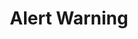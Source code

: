 ---
title: Alert Warning
category: Application
paid: false
isActive: true
ltr: {"vue":{"vueCss":[{"code":"<template>\n  <div class=\"alert-warning\">\n    <div class=\"alert-warning-container\">\n      <div class=\"alert-details\">\n        <div class=\"alert-icon\">\n          <svg xmlns=\"http://www.w3.org/2000/svg\" viewBox=\"0 0 20 20\" fill=\"currentColor\">\n            <path fillRule=\"evenodd\"\n              d=\"M8.257 3.099c.765-1.36 2.722-1.36 3.486 0l5.58 9.92c.75 1.334-.213 2.98-1.742 2.98H4.42c-1.53 0-2.493-1.646-1.743-2.98l5.58-9.92zM11 13a1 1 0 11-2 0 1 1 0 012 0zm-1-8a1 1 0 00-1 1v3a1 1 0 002 0V6a1 1 0 00-1-1z\"\n              clipRule=\"evenodd\" />\n          </svg>\n        </div>\n        <div class=\"details\">\n          <span class=\"lable\">\n            Warning\n          </span>\n          <p>\n            Manage your team members permissions from your <a class=\"link\" href=\"javascript:void(0)\">dashboard</a>\n          </p>\n        </div>\n      </div>\n    </div>\n  </div>\n</template>","label":"App.vue"},{"label":"style.css","code":".alert-warning {\n  margin: 3rem 1rem 0px 1rem;\n  padding: 0px 1rem 0px 1rem;\n  border-radius: 0.375rem;\n  background-color: #fffbeb;\n}\n@media (min-width: 768px) {\n  .alert-warning {\n    max-width: 42rem;\n    margin-left: auto;\n    margin-right: auto;\n  }\n}\n.alert-warning .alert-warning-container {\n  padding: 0.75rem 0px 0.75rem 0px;\n}\n.alert-warning .alert-warning-container .alert-details {\n  display: flex;\n}\n.alert-warning .alert-warning-container .alert-details .alert-icon svg {\n  width: 1.5rem;\n  height: 1.5rem;\n  color: #f59e0b;\n  border-radius: 50%;\n}\n.alert-warning .alert-warning-container .alert-details .details {\n  align-self: center;\n  margin-left: 0.75rem;\n}\n.alert-warning .alert-warning-container .alert-details .details .lable {\n  color: #d97706;\n  font-weight: 600;\n}\n.alert-warning .alert-warning-container .alert-details .details p {\n  margin-top: 0.25rem;\n  color: #d97706;\n}\n.alert-warning .alert-warning-container .alert-details .details p .link {\n  text-decoration: underline;\n}"}],"vueTail":[{"label":"App.vue","code":"<template>\n  <div class=\"mt-12 mx-4 px-4 rounded-md bg-amber-50 md:max-w-2xl md:mx-auto\">\n    <div class=\"py-3\">\n      <div class=\"flex\">\n        <div>\n          <svg xmlns=\"http://www.w3.org/2000/svg\" class=\"h-6 w-6 rounded-full text-amber-500\" viewBox=\"0 0 20 20\"\n            fill=\"currentColor\">\n            <path fillRule=\"evenodd\"\n              d=\"M8.257 3.099c.765-1.36 2.722-1.36 3.486 0l5.58 9.92c.75 1.334-.213 2.98-1.742 2.98H4.42c-1.53 0-2.493-1.646-1.743-2.98l5.58-9.92zM11 13a1 1 0 11-2 0 1 1 0 012 0zm-1-8a1 1 0 00-1 1v3a1 1 0 002 0V6a1 1 0 00-1-1z\"\n              clipRule=\"evenodd\" />\n          </svg>\n        </div>\n        <div class=\"self-center ml-3\">\n          <span class=\"text-amber-600 font-semibold\">\n            Warning\n          </span>\n          <p class=\"text-amber-600 mt-1\">\n            Manage your team members permissions from your <a class=\"underline\"\n              href=\"javascript:void(0)\">dashboard</a>\n          </p>\n        </div>\n      </div>\n    </div>\n  </div>\n</template>"}]},"preview":"function App() {\n  return /*#__PURE__*/React.createElement(\"div\", {\n    className: \"mt-12 mx-4 px-4 rounded-md bg-amber-50 md:max-w-2xl md:mx-auto md:px-8\"\n  }, /*#__PURE__*/React.createElement(\"div\", {\n    className: \"py-3\"\n  }, /*#__PURE__*/React.createElement(\"div\", {\n    className: \"flex\"\n  }, /*#__PURE__*/React.createElement(\"div\", null, /*#__PURE__*/React.createElement(\"svg\", {\n    xmlns: \"http://www.w3.org/2000/svg\",\n    className: \"h-6 w-6 rounded-full text-amber-500\",\n    viewBox: \"0 0 20 20\",\n    fill: \"currentColor\"\n  }, /*#__PURE__*/React.createElement(\"path\", {\n    fillRule: \"evenodd\",\n    d: \"M8.257 3.099c.765-1.36 2.722-1.36 3.486 0l5.58 9.92c.75 1.334-.213 2.98-1.742 2.98H4.42c-1.53 0-2.493-1.646-1.743-2.98l5.58-9.92zM11 13a1 1 0 11-2 0 1 1 0 012 0zm-1-8a1 1 0 00-1 1v3a1 1 0 002 0V6a1 1 0 00-1-1z\",\n    clipRule: \"evenodd\"\n  }))), /*#__PURE__*/React.createElement(\"div\", {\n    className: \"self-center ml-3\"\n  }, /*#__PURE__*/React.createElement(\"span\", {\n    className: \"text-amber-600 font-semibold\"\n  }, \"Warning\"), /*#__PURE__*/React.createElement(\"p\", {\n    className: \"text-amber-600 mt-1\"\n  }, \"Manage your team members permissions from your \", /*#__PURE__*/React.createElement(\"a\", {\n    className: \"underline\",\n    href: \"javascript:void(0)\"\n  }, \"dashboard\"))))));\n}","react":{"jsxTail":[{"code":"export default () => {\n    return (\n        <div className=\"mt-12 mx-4 px-4 rounded-md bg-amber-50 md:max-w-2xl md:mx-auto md:px-8\">\n            <div className=\"py-3\">\n                <div className=\"flex\">\n                    <div>\n                        <svg xmlns=\"http://www.w3.org/2000/svg\" className=\"h-6 w-6 rounded-full text-amber-500\" viewBox=\"0 0 20 20\" fill=\"currentColor\">\n                            <path fillRule=\"evenodd\" d=\"M8.257 3.099c.765-1.36 2.722-1.36 3.486 0l5.58 9.92c.75 1.334-.213 2.98-1.742 2.98H4.42c-1.53 0-2.493-1.646-1.743-2.98l5.58-9.92zM11 13a1 1 0 11-2 0 1 1 0 012 0zm-1-8a1 1 0 00-1 1v3a1 1 0 002 0V6a1 1 0 00-1-1z\" clipRule=\"evenodd\" />\n                        </svg>\n                    </div>\n                    <div className=\"self-center ml-3\">\n                        <span className=\"text-amber-600 font-semibold\">\n                            Warning\n                        </span>\n                        <p className=\"text-amber-600 mt-1\">\n                            Manage your team members permissions from your <a className=\"underline\" href=\"javascript:void(0)\">dashboard</a>\n                        </p>\n                    </div>\n                </div>\n            </div>\n        </div>\n    )\n}\n","label":"App.jsx"}],"jsxCss":[{"label":"App.jsx","code":"export default () => {\n    return (\n        <div className=\"alert-warning\">\n            <div className=\"alert-warning-container\">\n                <div className=\"alert-details\">\n                    <div className=\"alert-icon\">\n                        <svg xmlns=\"http://www.w3.org/2000/svg\" viewBox=\"0 0 20 20\" fill=\"currentColor\">\n                            <path fillRule=\"evenodd\" d=\"M8.257 3.099c.765-1.36 2.722-1.36 3.486 0l5.58 9.92c.75 1.334-.213 2.98-1.742 2.98H4.42c-1.53 0-2.493-1.646-1.743-2.98l5.58-9.92zM11 13a1 1 0 11-2 0 1 1 0 012 0zm-1-8a1 1 0 00-1 1v3a1 1 0 002 0V6a1 1 0 00-1-1z\" clipRule=\"evenodd\" />\n                        </svg>\n                    </div>\n                    <div className=\"details\">\n                        <span className=\"lable\">\n                            Warning\n                        </span>\n                        <p>\n                            Manage your team members permissions from your <a className=\"link\" href=\"javascript:void(0)\">dashboard</a>\n                        </p>\n                    </div>\n                </div>\n            </div>\n        </div>\n    )\n}\n"},{"code":".alert-warning {\n  margin: 3rem 1rem 0px 1rem;\n  padding: 0px 1rem 0px 1rem;\n  border-radius: 0.375rem;\n  background-color: #fffbeb;\n}\n@media (min-width: 768px) {\n  .alert-warning {\n    max-width: 42rem;\n    margin-left: auto;\n    margin-right: auto;\n  }\n}\n.alert-warning .alert-warning-container {\n  padding: 0.75rem 0px 0.75rem 0px;\n}\n.alert-warning .alert-warning-container .alert-details {\n  display: flex;\n}\n.alert-warning .alert-warning-container .alert-details .alert-icon svg {\n  width: 1.5rem;\n  height: 1.5rem;\n  color: #f59e0b;\n  border-radius: 50%;\n}\n.alert-warning .alert-warning-container .alert-details .details {\n  align-self: center;\n  margin-left: 0.75rem;\n}\n.alert-warning .alert-warning-container .alert-details .details .lable {\n  color: #d97706;\n  font-weight: 600;\n}\n.alert-warning .alert-warning-container .alert-details .details p {\n  margin-top: 0.25rem;\n  color: #d97706;\n}\n.alert-warning .alert-warning-container .alert-details .details p .link {\n  text-decoration: underline;\n}\n","label":"style.css"}]}}
rtl: {"vue":{"vueCss":[],"vueTail":[]},"preview":"function App() {\n  return /*#__PURE__*/React.createElement(\"div\", {\n    className: \"mt-12 mx-4 px-4 rounded-md bg-amber-50 md:max-w-2xl md:mx-auto md:px-8\"\n  }, /*#__PURE__*/React.createElement(\"div\", {\n    className: \"py-3\"\n  }, /*#__PURE__*/React.createElement(\"div\", {\n    className: \"flex\"\n  }, /*#__PURE__*/React.createElement(\"div\", null, /*#__PURE__*/React.createElement(\"svg\", {\n    xmlns: \"http://www.w3.org/2000/svg\",\n    className: \"h-6 w-6 rounded-full text-amber-500\",\n    viewBox: \"0 0 20 20\",\n    fill: \"currentColor\"\n  }, /*#__PURE__*/React.createElement(\"path\", {\n    fillRule: \"evenodd\",\n    d: \"M8.257 3.099c.765-1.36 2.722-1.36 3.486 0l5.58 9.92c.75 1.334-.213 2.98-1.742 2.98H4.42c-1.53 0-2.493-1.646-1.743-2.98l5.58-9.92zM11 13a1 1 0 11-2 0 1 1 0 012 0zm-1-8a1 1 0 00-1 1v3a1 1 0 002 0V6a1 1 0 00-1-1z\",\n    clipRule: \"evenodd\"\n  }))), /*#__PURE__*/React.createElement(\"div\", {\n    className: \"self-center mr-3\"\n  }, /*#__PURE__*/React.createElement(\"span\", {\n    className: \"text-amber-600 font-semibold\"\n  }, \"\\u062A\\u062D\\u0630\\u064A\\u0631\"), /*#__PURE__*/React.createElement(\"p\", {\n    className: \"text-amber-600 mt-1\"\n  }, \"\\u0625\\u062F\\u0627\\u0631\\u0629 \\u0623\\u0630\\u0648\\u0646\\u0627\\u062A \\u0623\\u0639\\u0636\\u0627\\u0621 \\u0641\\u0631\\u064A\\u0642\\u0643 \\u0645\\u0646 \", /*#__PURE__*/React.createElement(\"a\", {\n    className: \"underline\",\n    href: \"javascript:void(0)\"\n  }, \"\\u0644\\u0648\\u062D\\u0629 \\u0627\\u0644\\u0642\\u064A\\u0627\\u062F\\u0629\"))))));\n}","react":{"jsxCss":[{"code":"export default () => {\n    return (\n        <div className=\"alert-warning\">\n            <div className=\"alert-warning-container\">\n                <div className=\"alert-details\">\n                    <div className=\"alert-icon\">\n                        <svg xmlns=\"http://www.w3.org/2000/svg\" viewBox=\"0 0 20 20\" fill=\"currentColor\">\n                            <path fillRule=\"evenodd\" d=\"M8.257 3.099c.765-1.36 2.722-1.36 3.486 0l5.58 9.92c.75 1.334-.213 2.98-1.742 2.98H4.42c-1.53 0-2.493-1.646-1.743-2.98l5.58-9.92zM11 13a1 1 0 11-2 0 1 1 0 012 0zm-1-8a1 1 0 00-1 1v3a1 1 0 002 0V6a1 1 0 00-1-1z\" clipRule=\"evenodd\" />\n                        </svg>\n                    </div>\n                    <div className=\"details\">\n                        <span className=\"lable\">\n                            تحذير\n                        </span>\n                        <p>\n                        إدارة أذونات أعضاء فريقك من <a className=\"link\" href=\"javascript:void(0)\">لوحة التحكم</a>\n                        </p>\n                    </div>\n                </div>\n            </div>\n        </div>\n    )\n}","label":"App.jsx"},{"label":"style.css","code":".alert-warning {\n  margin: 3rem 1rem 0px 1rem;\n  padding: 0px 1rem 0px 1rem;\n  border-radius: 0.375rem;\n  background-color: #fffbeb;\n}\n@media (min-width: 768px) {\n  .alert-warning {\n    max-width: 42rem;\n    margin-left: auto;\n    margin-right: auto;\n  }\n}\n.alert-warning .alert-warning-container {\n  padding: 0.75rem 0px 0.75rem 0px;\n}\n.alert-warning .alert-warning-container .alert-details {\n  display: flex;\n}\n.alert-warning .alert-warning-container .alert-details .alert-icon svg {\n  width: 1.5rem;\n  height: 1.5rem;\n  color: #f59e0b;\n  border-radius: 50%;\n}\n.alert-warning .alert-warning-container .alert-details .details {\n  align-self: center;\n  margin-left: 0.75rem;\n}\n.alert-warning .alert-warning-container .alert-details .details .lable {\n  color: #d97706;\n  font-weight: 600;\n}\n.alert-warning .alert-warning-container .alert-details .details p {\n  margin-top: 0.25rem;\n  color: #d97706;\n}\n.alert-warning .alert-warning-container .alert-details .details p .link {\n  text-decoration: underline;\n}\n"}],"jsxTail":[{"label":"App.jsx","code":"export default () => {\n    return (\n        <div className=\"mt-12 mx-4 px-4 rounded-md bg-amber-50 md:max-w-2xl md:mx-auto md:px-8\">\n            <div className=\"py-3\">\n                <div className=\"flex\">\n                    <div>\n                        <svg xmlns=\"http://www.w3.org/2000/svg\" className=\"h-6 w-6 rounded-full text-amber-500\" viewBox=\"0 0 20 20\" fill=\"currentColor\">\n                            <path fillRule=\"evenodd\" d=\"M8.257 3.099c.765-1.36 2.722-1.36 3.486 0l5.58 9.92c.75 1.334-.213 2.98-1.742 2.98H4.42c-1.53 0-2.493-1.646-1.743-2.98l5.58-9.92zM11 13a1 1 0 11-2 0 1 1 0 012 0zm-1-8a1 1 0 00-1 1v3a1 1 0 002 0V6a1 1 0 00-1-1z\" clipRule=\"evenodd\" />\n                        </svg>\n                    </div>\n                    <div className=\"self-center mr-3\">\n                        <span className=\"text-amber-600 font-semibold\">\n                            تحذير\n                        </span>\n                        <p className=\"text-amber-600 mt-1\">\n                            إدارة أذونات أعضاء فريقك من <a className=\"underline\" href=\"javascript:void(0)\">لوحة التحكم</a>\n                        </p>\n                    </div>\n                </div>\n            </div>\n        </div>\n    )\n}"}]}}
slug: /alerts
id: cf5e8b72-9064-4578-ae89-55b9ab92ee04
created_at: 4
---